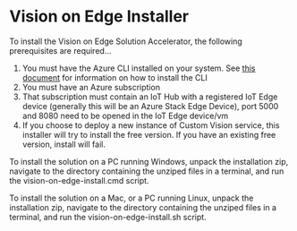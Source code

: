 # Vision on Edge Installer

To install the Vision on Edge Solution Accelerator, the following prerequisites are required...

1. You must have the Azure CLI installed on your system.  See [this document](https://docs.microsoft.com/en-us/cli/azure/install-azure-cli?view=azure-cli-latest) for information on how to install the CLI
2. You must have an Azure subscription
3. That subscription must contain an IoT Hub with a registered IoT Edge device (generally this will be an Azure Stack Edge Device), port 5000 and 8080 need to be opened in the IoT Edge device/vm
4. If you choose to deploy a new instance of Custom Vision service, this installer will try to install the free version.  If you have an existing free version, install will fail.

To install the solution on a PC running Windows, unpack the installation zip, navigate to the directory containing the unziped files in a terminal, and run the vision-on-edge-install.cmd script.

To install the solution on a Mac, or a PC running Linux, unpack the installation zip, navigate to the directory containing the unziped files in a terminal, and run the vision-on-edge-install.sh script.
